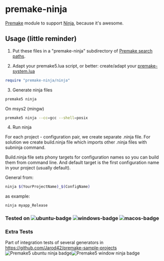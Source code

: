 # premake-ninja

[Premake](https://github.com/premake/premake-core) module to support [Ninja](https://github.com/martine/ninja), because it's awesome.

## Usage (little reminder)
1. Put these files in a "premake-ninja" subdirectory of [Premake search paths](https://premake.github.io/docs/Locating-Scripts/).<br>

2. Adapt your premake5.lua script, or better: create/adapt your [premake-system.lua](https://premake.github.io/docs/System-Scripts/)

```lua
require "premake-ninja/ninja"
```

3. Generate ninja files

```sh
premake5 ninja
```
On msys2 (mingw)
```sh
premake5 ninja --cc=gcc --shell=posix
```

4. Run ninja

For each project - configuration pair, we create separate .ninja file. For solution we create build.ninja file which imports other .ninja files with subninja command.

Build.ninja file sets phony targets for configuration names so you can build them from command line. And default target is the first configuration name in your project (usually default).

General from:
```sh
ninja $(YourProjectName)_$(ConfigName)
```
as example:
```sh
ninja myapp_Release
```

### Tested on ![ubuntu-badge](https://github.com/jimon/premake-ninja/actions/workflows/ubuntu.yml/badge.svg) ![windows-badge](https://github.com/jimon/premake-ninja/actions/workflows/windows.yml/badge.svg) ![macos-badge](https://github.com/jimon/premake-ninja/actions/workflows/macos.yml/badge.svg)

### Extra Tests

Part of integration tests of several generators in https://github.com/Jarod42/premake-sample-projects ![Premake5 ubuntu ninja badge](https://github.com/Jarod42/premake-sample-projects/actions/workflows/premake5-ubuntu-ninja.yml/badge.svg)![Premake5 window ninja badge](https://github.com/Jarod42/premake-sample-projects/actions/workflows/premake5-windows-ninja.yml/badge.svg)
